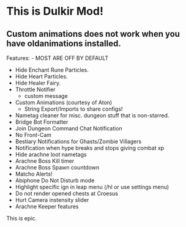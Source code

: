 # This is Dulkir Mod!
## Custom animations does not work when you have oldanimations installed.

Features: - MOST ARE OFF BY DEFAULT
- Hide Enchant Rune Particles.
- Hide Heart Particles.
- Hide Healer Fairy.
- Throttle Notifier
  - custom message
- Custom Animations (courtesy of Aton)
  - String Export/Imports to share configs!
- Nametag cleaner for misc. dungeon stuff that is non-starred.
- Bridge Bot Formatter
- Join Dungeon Command Chat Notification
- No Front-Cam
- Bestiary Notifications for Ghasts/Zombie Villagers
- Notification when hype breaks and stops giving combat xp
- Hide arachne loot nametags
- Arachne Boss Kill timer
- Arachne Boss Spawn countdown
- Matcho Alerts!
- Abiphone Do Not Disturb mode
- Highlight specific ign in leap menu (/hl <user> or use settings menu)
- Do not render opened chests at Croesus
- Hurt Camera instensity slider
- Arachne Keeper features

This is epic.
